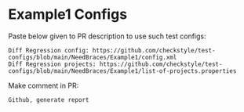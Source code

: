 # Example1 Configs
Paste below given to PR description to use such test configs:
```
Diff Regression config: https://github.com/checkstyle/test-configs/blob/main/NeedBraces/Example1/config.xml
Diff Regression projects: https://github.com/checkstyle/test-configs/blob/main/NeedBraces/Example1/list-of-projects.properties
```
Make comment in PR:
```
Github, generate report
```
